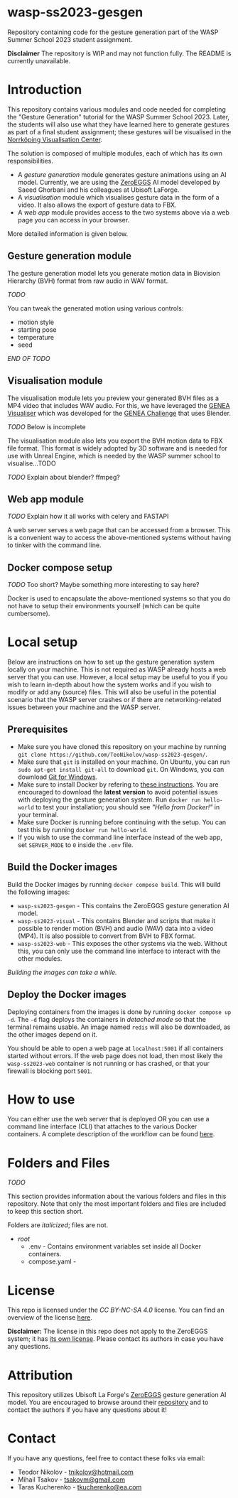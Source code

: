 # wasp-ss2023-gesgen
Repository containing code for the gesture generation part of the WASP Summer School 2023 student assignment.

**Disclaimer** The repository is WIP and may not function fully. The README is currently unavailable.

# Introduction
This repository contains various modules and code needed for completing the "Gesture Generation" tutorial for the WASP Summer School 2023. Later, the students will also use what they have learned here to generate gestures as part of a final student assignment; these gestures will be visualised in the [Norrköping Visualisation Center](https://visualiseringscenter.se/en).

The solution is composed of multiple modules, each of which has its own responsibilities.
- A *gesture generation* module generates gesture animations using an AI model. Currently, we are using the [ZeroEGGS](https://github.com/ubisoft/ubisoft-laforge-ZeroEGGS) AI model developed by Saeed Ghorbani and his colleagues at Ubisoft LaForge.
- A *visualisation* module which visualises gesture data in the form of a video. It also allows the export of gesture data to FBX.
- A *web app* module provides access to the two systems above via a web page you can access in your browser.

More detailed information is given below.

## Gesture generation module
The gesture generation model lets you generate motion data in Biovision Hierarchy (BVH) format from raw audio in WAV format.

*TODO*

You can tweak the generated motion using various controls:
- motion style
- starting pose
- temperature
- seed

*END OF TODO*

## Visualisation module
The visualisation module lets you preview your generated BVH files as a MP4 video that includes WAV audio. For this, we have leveraged the [GENEA Visualiser](https://github.com/TeoNikolov/genea_visualizer) which was developed for the [GENEA Challenge](https://genea-workshop.github.io/2023/challenge/) that uses Blender.

*TODO* Below is incomplete

The visualisation module also lets you export the BVH motion data to FBX file format. This format is widely adopted by 3D software and is needed for use with Unreal Engine, which is needed by the WASP summer school to visualise...TODO

*TODO* Explain about blender? ffmpeg?

## Web app module
*TODO* Explain how it all works with celery and FASTAPI

A web server serves a web page that can be accessed from a browser. This is a convenient way to access the above-mentioned systems without having to tinker with the command line.

## Docker compose setup
*TODO* Too short? Maybe something more interesting to say here?

Docker is used to encapsulate the above-mentioned systems so that you do not have to setup their environments yourself (which can be quite cumbersome).

# Local setup
Below are instructions on how to set up the gesture generation system locally on your machine.
This is not required as WASP already hosts a web server that you can use.
However, a local setup may be useful to you if you wish to learn in-depth about how the system works and if you wish to modify or add any (source) files. This will also be useful in the potential scenario that the WASP server crashes or if there are networking-related issues between your machine and the WASP server.

## Prerequisites
- Make sure you have cloned this repository on your machine by running `git clone https://github.com/TeoNikolov/wasp-ss2023-gesgen/`.
- Make sure that `git` is installed on your machine. On Ubuntu, you can run `sudo apt-get install git-all` to download `git`. On Windows, you can download [Git for Windows](https://git-scm.com/downloads).
- Make sure to install Docker by refering to [these instructions](https://www.docker.com/products/docker-desktop/). You are encouraged to download the **latest version** to avoid potential issues with deploying the gesture generation system. Run `docker run hello-world` to test your installation; you should see *"Hello from Docker!"* in your terminal.
- Make sure Docker is running before continuing with the setup. You can test this by running `docker run hello-world`.
- If you wish to use the command line interface instead of the web app, set `SERVER_MODE` to `0` inside the `.env` file.

## Build the Docker images
Build the Docker images by running `docker compose build`. This will build the following images:
- `wasp-ss2023-gesgen` - This contains the ZeroEGGS gesture generation AI model.
- `wasp-ss2023-visual` - This contains Blender and scripts that make it possible to render motion (BVH) and audio (WAV) data into a video (MP4). It is also possible to convert from BVH to FBX format.
- `wasp-ss2023-web` - This exposes the other systems via the web. Without this, you can only use the command line interface to interact with the other modules.

*Building the images can take a while.*

## Deploy the Docker images
Deploying containers from the images is done by running `docker compose up -d`.
The `-d` flag deploys the containers in *detached mode* so that the terminal remains usable. An image named `redis` will also be downloaded, as the other images depend on it.

You should be able to open a web page at `localhost:5001` if all containers started without errors. If the web page does not load, then most likely the `wasp-ss2023-web` container is not running or has crashed, or that your firewall is blocking port `5001`.

# How to use
You can either use the web server that is deployed OR you can use a command line interface (CLI) that attaches to the various Docker containers. A complete description of the workflow can be found [here](https://github.com/TeoNikolov/wasp-ss2023-gesgen/blob/main/tutorial.md).

# Folders and Files
*TODO*

This section provides information about the various folders and files in this repository. Note that only the most important folders and files are included to keep this section short.

Folders are *italicized*; files are not.
- *root*
    - .env - Contains environment variables set inside all Docker containers.
    - compose.yaml - 

# License
This repo is licensed under the *CC BY-NC-SA 4.0* license. You can find an overview of the license [here](https://creativecommons.org/licenses/by-nc-sa/4.0/).

**Disclaimer:** The license in this repo does not apply to the ZeroEGGS system; it has [its own license](https://github.com/ubisoft/ubisoft-laforge-ZeroEGGS/blob/main/License.md). Please contact its authors in case you have any questions.

# Attribution
This repository utilizes Ubisoft La Forge's [ZeroEGGS](https://arxiv.org/abs/2209.07556) gesture generation AI model. You are encouraged to browse around their [repository](https://github.com/ubisoft/ubisoft-laforge-ZeroEGGS/) and to contact the authors if you have any questions about it!

# Contact
If you have any questions, feel free to contact these folks via email:
- Teodor Nikolov - tnikolov@hotmail.com
- Mihail Tsakov - tsakovm@gmail.com
- Taras Kucherenko - tkucherenko@ea.com